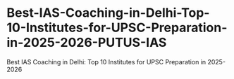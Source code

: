 # Best-IAS-Coaching-in-Delhi-Top-10-Institutes-for-UPSC-Preparation-in-2025-2026-PUTUS-IAS
Best IAS Coaching in Delhi: Top 10 Institutes for UPSC Preparation in 2025-2026
